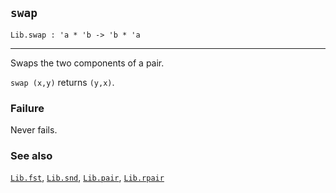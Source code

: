 ## `swap`

``` hol4
Lib.swap : 'a * 'b -> 'b * 'a
```

------------------------------------------------------------------------

Swaps the two components of a pair.

`swap (x,y)` returns `(y,x)`.

### Failure

Never fails.

### See also

[`Lib.fst`](#Lib.fst), [`Lib.snd`](#Lib.snd), [`Lib.pair`](#Lib.pair),
[`Lib.rpair`](#Lib.rpair)
